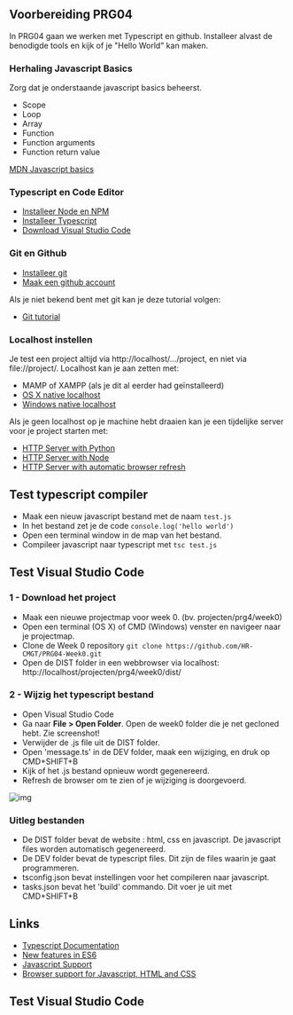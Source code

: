 ## Voorbereiding PRG04

In PRG04 gaan we werken met Typescript en github. Installeer alvast de benodigde tools en kijk of je "Hello World" kan maken.

### Herhaling Javascript Basics
Zorg dat je onderstaande javascript basics beheerst.
- Scope
- Loop
- Array
- Function
- Function arguments
- Function return value

[MDN Javascript basics](https://developer.mozilla.org/en-US/docs/Learn/Getting_started_with_the_web/JavaScript_basics)

### Typescript en Code Editor
- [Installeer Node en NPM](https://nodejs.org/en/)
- [Installeer Typescript](https://www.typescriptlang.org)
- [Download Visual Studio Code](https://code.visualstudio.com)

### Git en Github
- [Installeer git](https://git-scm.com/book/en/v2/Getting-Started-Installing-Git)
- [Maak een github account](https://www.github.com)

Als je niet bekend bent met git kan je deze tutorial volgen:
- [Git tutorial](https://try.github.io/)

### Localhost instellen
Je test een project altijd via http://localhost/.../project, en niet via file://project/. Localhost kan je aan zetten met:
- MAMP of XAMPP (als je dit al eerder had geïnstalleerd)
- [OS X native localhost](https://coolestguidesontheplanet.com/get-apache-mysql-php-and-phpmyadmin-working-on-macos-sierra/)
- [Windows native localhost](https://msdn.microsoft.com/en-us/library/ms181052(v=vs.80).aspx)

Als je geen localhost op je machine hebt draaien kan je een tijdelijke server voor je project starten met:
- [HTTP Server with Python](http://www.pythonforbeginners.com/modules-in-python/how-to-use-simplehttpserver/)
- [HTTP Server with Node](https://www.npmjs.com/package/http-server)
- [HTTP Server with automatic browser refresh](https://www.browsersync.io)

## Test typescript compiler
- Maak een nieuw javascript bestand met de naam `test.js`
- In het bestand zet je de code `console.log('hello world')`
- Open een terminal window in de map van het bestand.
- Compileer javascript naar typescript met `tsc test.js`

## Test Visual Studio Code

### 1 - Download het project
- Maak een nieuwe projectmap voor week 0. (bv. projecten/prg4/week0)
- Open een terminal (OS X) of CMD (Windows) venster en navigeer naar je projectmap.
- Clone de Week 0 repository
`git clone https://github.com/HR-CMGT/PRG04-Week0.git`
- Open de DIST folder in een webbrowser via localhost: http://localhost/projecten/prg4/week0/dist/

### 2 - Wijzig het typescript bestand
- Open Visual Studio Code
- Ga naar **File > Open Folder**. Open de week0 folder die je net gecloned hebt. Zie screenshot!
- Verwijder de .js file uit de DIST folder.
- Open 'message.ts' in de DEV folder, maak een wijziging, en druk op CMD+SHIFT+B
- Kijk of het .js bestand opnieuw wordt gegenereerd.
- Refresh de browser om te zien of je wijziging is doorgevoerd.

![img](http://i.imgur.com/5LEA1E1.png)

### Uitleg bestanden
- De DIST folder bevat de website : html, css en javascript. De javascript files worden automatisch gegenereerd.
- De DEV folder bevat de typescript files. Dit zijn de files waarin je gaat programmeren.
- tsconfig.json bevat instellingen voor het compileren naar javascript.
- tasks.json bevat het 'build' commando. Dit voer je uit met CMD+SHIFT+B

## Links
- [Typescript Documentation](https://www.typescriptlang.org)
- [New features in ES6](http://es6-features.org)
- [Javascript Support](https://en.wikipedia.org/wiki/ECMAScript)
- [Browser support for Javascript, HTML and CSS](http://caniuse.com)



## Test Visual Studio Code
